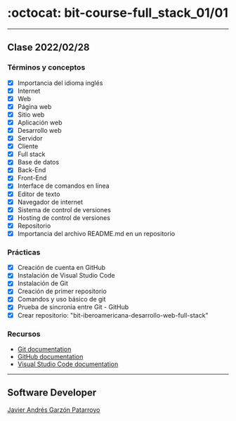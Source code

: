 # :octocat: bit-course-full_stack_01/01
- - -
## Clase 2022/02/28
### Términos y conceptos
* [x] Importancia del idioma inglés
* [x] Internet
* [x] Web
* [x] Página web
* [x] Sitio web
* [x] Aplicación web
* [x] Desarrollo web
* [x] Servidor
* [x] Cliente
* [x] Full stack
* [x] Base de datos
* [x] Back-End
* [x] Front-End
* [x] Interface de comandos en línea
* [x] Editor de texto
* [x] Navegador de internet
* [x] Sistema de control de versiones
* [x] Hosting de control de versiones
* [x] Repositorio
* [x] Importancia del archivo README.md en un repositorio
### Prácticas
* [x] Creación de cuenta en GitHub
* [x] Instalación de Visual Studio Code
* [x] Instalación de Git
* [x] Creación de primer repositorio
* [x] Comandos y uso básico de git
* [x] Prueba de sincronia entre Git - GitHub
* [x] Crear repositorio: "bit-iberoamericana-desarrollo-web-full-stack"
### Recursos
* [Git documentation](https://git-scm.com/doc)
* [GitHub documentation](https://docs.github.com/)
* [Visual Studio Code documentation](https://code.visualstudio.com/docs)
- - -
## Software Developer
[Javier Andrés Garzón Patarroyo](https://javierandresgp.com)
